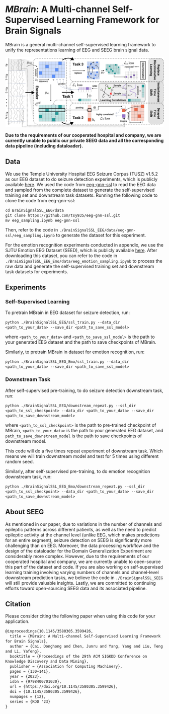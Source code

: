 # *MBrain*: A Multi-channel Self-Supervised Learning Framework for Brain Signals

MBrain is a general multi-channel self-supervised learning framework to unify the representations learning of EEG and SEEG brain signal data.

![MBrain](./figs/model.png)

**Due to the requirements of our cooperated hospital and company, we are currently unable to public our private SEEG data and all the corresponding data pipeline (including dataloader).**

## Data
We use the Temple University Hospital EEG Seizure Corpus (TUSZ) v1.5.2 as our EEG dataset to do seizure detection experiments, which is publicly available [here](https://isip.piconepress.com/projects/tuh_eeg/). We used the code from [eeg-gnn-ssl](https://github.com/tsy935/eeg-gnn-ssl) to read the EEG data and sampled from the complete dataset to generate the self-supervised training set and downstream task datasets. Running the following code to clone the code from eeg-gnn-ssl:
```
cd BrainSignalSSL_EEG/data
git clone https://github.com/tsy935/eeg-gnn-ssl.git
mv eeg_sampling.ipynb eeg-gnn-ssl
```
Then, refer to the code in `./BrainSignalSSL_EEG/data/eeg-gnn-ssl/eeg_sampling.ipynb` to generate the dataset for this experiment.

For the emotion recognition experiments conducted in appendix, we use the SJTU Emotion EEG Dataset (SEED), which is publicly available [here](https://bcmi.sjtu.edu.cn/home/seed/). After downloading this dataset, you can refer to the code in `./BrainSignalSSL_EEG_Emo/data/eeg_emotion_sampling.ipynb` to process the raw data and generate the self-supervised training set and downstream task datasets for experiments.

## Experiments
### Self-Supervised Learning
To pretrain MBrain in EEG dataset for seizure detection, run:
```
python ./BrainSignalSSL_EEG/ssl_train.py --data_dir <path_to_your_data> --save_dir <path_to_save_ssl_model>
```
where `<path_to_your_data>` and `<path_to_save_ssl_model>` is the path to your generated EEG dataset and the path to save checkpoints of MBrain.

Similarly, to pretrain MBrain in dataset for emotion recognition, run:
```
python ./BrainSignalSSL_EEG_Emo/ssl_train.py --data_dir <path_to_your_data> --save_dir <path_to_save_ssl_model>
```

### Downstream Task
After self-supervised pre-training, to do seizure detection downstream task, run:
```
python ./BrainSignalSSL_EEG/downstream_repeat.py --ssl_dir <path_to_ssl_checkpoint> --data_dir <path_to_your_data> --save_dir <path_to_save_downstream_model>
```
where `<path_to_ssl_checkpoint>` is the path to pre-trained checkpoint of MBrain, `<path_to_your_data>` is the path to your generated EEG dataset, and `path_to_save_downstream_model` is the path to save checkpoints of downstream model.

This code will do a five times repeat experiment of downstream task. Which means we will train downstream model and test for 5 times using different random seed.

Similarly, after self-supervised pre-training, to do emotion recognition downstream task, run:
```
python ./BrainSignalSSL_EEG_Emo/downstream_repeat.py --ssl_dir <path_to_ssl_checkpoint> --data_dir <path_to_your_data> --save_dir <path_to_save_downstream_model>
```

## About SEEG
As mentioned in our paper, due to variations in the number of channels and epileptic patterns across different patients, as well as the need to predict epileptic activity at the channel level (unlike EEG, which makes predictions for an entire segment), seizure detection on SEEG is significantly more challenging than on EEG. Moreover, the data processing workflow and the design of the dataloader for the Domain Generalization Experiment are considerably more complex. However, due to the requirements of our cooperated hospital and company, we are currently unable to open-source this part of the dataset and code. If you are also working on self-supervised learning training involving varying numbers of channels and channel-level downstream prediction tasks, we believe the code in `./BrainSignalSSL_SEEG` will still provide valuable insights. Lastly, we are committed to continuing efforts toward open-sourcing SEEG data and its associated pipeline.

## Citation
Please consider citing the following paper when using this code for your application.
```
@inproceedings{10.1145/3580305.3599426,
  title = {MBrain: A Multi-channel Self-Supervised Learning Framework for Brain Signals},
  author = {Cai, Donghong and Chen, Junru and Yang, Yang and Liu, Teng and Li, Yafeng},
  booktitle = {Proceedings of the 29th ACM SIGKDD Conference on Knowledge Discovery and Data Mining},
  publisher = {Association for Computing Machinery},
  pages = {130–141},
  year = {2023},
  isbn = {9798400701030},
  url = {https://doi.org/10.1145/3580305.3599426},
  doi = {10.1145/3580305.3599426},
  numpages = {12},
  series = {KDD '23}
}
```